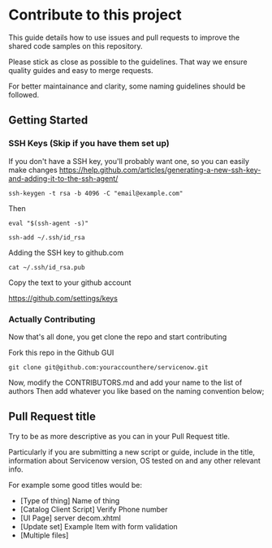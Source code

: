# Contribute to this project

This guide details how to use issues and pull requests to improve the shared code samples on this repository.

Please stick as close as possible to the guidelines. That way we ensure quality guides and easy to merge requests.

For better maintainance and clarity, some naming guidelines should be followed.

## Getting Started

### SSH Keys (Skip if you have them set up)
If you don't have a SSH key, you'll probably want one, so you can easily make changes
https://help.github.com/articles/generating-a-new-ssh-key-and-adding-it-to-the-ssh-agent/

`ssh-keygen -t rsa -b 4096 -C "email@example.com"`

Then

`eval "$(ssh-agent -s)"`

`ssh-add ~/.ssh/id_rsa`

Adding the SSH key to github.com

`cat ~/.ssh/id_rsa.pub`

Copy the text to your github account

https://github.com/settings/keys

### Actually Contributing
Now that's all done, you get clone the repo and start contributing

Fork this repo in the Github GUI

`git clone git@github.com:youraccounthere/servicenow.git`

Now, modify the CONTRIBUTORS.md and add your name to the list of authors
Then add whatever you like based on the naming convention below;

## Pull Request title

Try to be as more descriptive as you can in your Pull Request title.

Particularly if you are submitting a new script or guide, include in the title,
information about Servicenow version, OS tested on and any other relevant info.

For example some good titles would be:

* [Type of thing] Name of thing
* [Catalog Client Script] Verify Phone number
* [UI Page] server decom.xhtml
* [Update set] Example Item with form validation
* [Multiple files]




